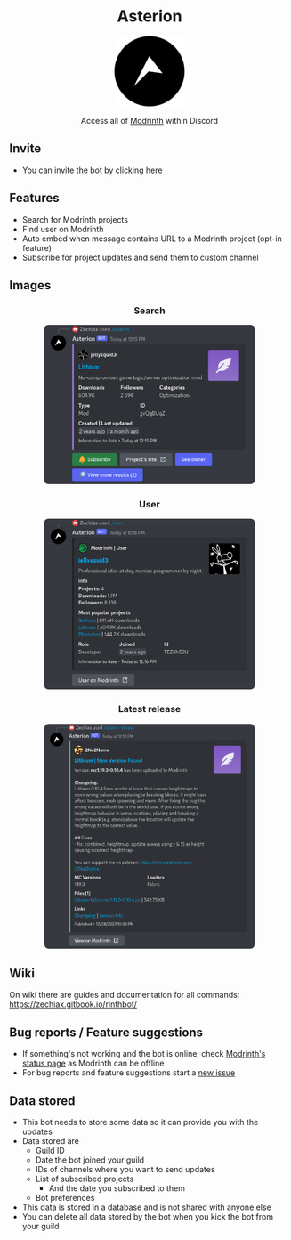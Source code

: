 <div align="center">

# Asterion

<img src="assets/logo/AsterionLogo.png" alt="logo" width="25%"/>

Access all of [Modrinth](https://modrinth.com/) within Discord

</div>

## Invite
- You can invite the bot by clicking [here](https://discord.com/api/oauth2/authorize?client_id=986993814671614094&permissions=537316416&scope=bot%20applications.commands)

## Features
- Search for Modrinth projects
- Find user on Modrinth
- Auto embed when message contains URL to a Modrinth project (opt-in feature)
- Subscribe for project updates and send them to custom channel

## Images

<div align="center">

### Search
<img style="border-radius: 2%;" src="assets/search.png" alt="image1" width="75%"/>

### User
<img style="border-radius: 2%;" src="assets/user.png" alt="image2" width="75%"/>

### Latest release
<img style="border-radius: 2%;" src="assets/release_notes.png" alt="image3" width="75%"/>

</div>

## Wiki
On wiki there are guides and documentation for all commands: https://zechiax.gitbook.io/rinthbot/

## Bug reports / Feature suggestions
- If something's not working and the bot is online, check [Modrinth's status page](https://status.modrinth.com/) as Modrinth can be offline
- For bug reports and feature suggestions start a [new issue](https://github.com/Zechiax/RinthBot/issues/new)

## Data stored
- This bot needs to store some data so it can provide you with the updates
- Data stored are
    - Guild ID
    - Date the bot joined your guild
    - IDs of channels where you want to send updates
    - List of subscribed projects
        - And the date you subscribed to them
    - Bot preferences
- This data is stored in a database and is not shared with anyone else
- You can delete all data stored by the bot when you kick the bot from your guild
